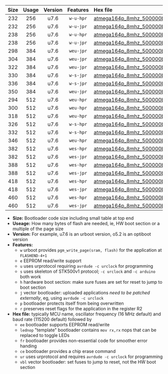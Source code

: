 |Size|Usage|Version|Features|Hex file|
|:-:|:-:|:-:|:-:|:--|
|232|256|u7.6|`w-u-hpr`|[atmega164p_8mhz_500000bps_ur.hex](https://raw.githubusercontent.com/stefanrueger/urboot/main/bootloaders/atmega164p/fcpu_8mhz/500000_bps/atmega164p_8mhz_500000bps_ur.hex)|
|232|256|u7.6|`w-u-jpr`|[atmega164p_8mhz_500000bps_ur_vbl.hex](https://raw.githubusercontent.com/stefanrueger/urboot/main/bootloaders/atmega164p/fcpu_8mhz/500000_bps/atmega164p_8mhz_500000bps_ur_vbl.hex)|
|238|256|u7.6|`w-u-hpr`|[atmega164p_8mhz_500000bps_lednop_ur.hex](https://raw.githubusercontent.com/stefanrueger/urboot/main/bootloaders/atmega164p/fcpu_8mhz/500000_bps/atmega164p_8mhz_500000bps_lednop_ur.hex)|
|238|256|u7.6|`w-u-jpr`|[atmega164p_8mhz_500000bps_lednop_ur_vbl.hex](https://raw.githubusercontent.com/stefanrueger/urboot/main/bootloaders/atmega164p/fcpu_8mhz/500000_bps/atmega164p_8mhz_500000bps_lednop_ur_vbl.hex)|
|298|384|u7.6|`weu-jpr`|[atmega164p_8mhz_500000bps_ee_ur_vbl.hex](https://raw.githubusercontent.com/stefanrueger/urboot/main/bootloaders/atmega164p/fcpu_8mhz/500000_bps/atmega164p_8mhz_500000bps_ee_ur_vbl.hex)|
|304|384|u7.6|`weu-jpr`|[atmega164p_8mhz_500000bps_ee_lednop_ur_vbl.hex](https://raw.githubusercontent.com/stefanrueger/urboot/main/bootloaders/atmega164p/fcpu_8mhz/500000_bps/atmega164p_8mhz_500000bps_ee_lednop_ur_vbl.hex)|
|322|384|u7.6|`weu-jpr`|[atmega164p_8mhz_500000bps_ee_lednop_fr_ur_vbl.hex](https://raw.githubusercontent.com/stefanrueger/urboot/main/bootloaders/atmega164p/fcpu_8mhz/500000_bps/atmega164p_8mhz_500000bps_ee_lednop_fr_ur_vbl.hex)|
|330|384|u7.6|`w-s-jpr`|[atmega164p_8mhz_500000bps_vbl.hex](https://raw.githubusercontent.com/stefanrueger/urboot/main/bootloaders/atmega164p/fcpu_8mhz/500000_bps/atmega164p_8mhz_500000bps_vbl.hex)|
|336|384|u7.6|`w-s-jpr`|[atmega164p_8mhz_500000bps_lednop_vbl.hex](https://raw.githubusercontent.com/stefanrueger/urboot/main/bootloaders/atmega164p/fcpu_8mhz/500000_bps/atmega164p_8mhz_500000bps_lednop_vbl.hex)|
|350|384|u7.6|`weu-jpr`|[atmega164p_8mhz_500000bps_ee_lednop_fr_ce_ur_vbl.hex](https://raw.githubusercontent.com/stefanrueger/urboot/main/bootloaders/atmega164p/fcpu_8mhz/500000_bps/atmega164p_8mhz_500000bps_ee_lednop_fr_ce_ur_vbl.hex)|
|294|512|u7.6|`weu-hpr`|[atmega164p_8mhz_500000bps_ee_ur.hex](https://raw.githubusercontent.com/stefanrueger/urboot/main/bootloaders/atmega164p/fcpu_8mhz/500000_bps/atmega164p_8mhz_500000bps_ee_ur.hex)|
|300|512|u7.6|`weu-hpr`|[atmega164p_8mhz_500000bps_ee_lednop_ur.hex](https://raw.githubusercontent.com/stefanrueger/urboot/main/bootloaders/atmega164p/fcpu_8mhz/500000_bps/atmega164p_8mhz_500000bps_ee_lednop_ur.hex)|
|318|512|u7.6|`weu-hpr`|[atmega164p_8mhz_500000bps_ee_lednop_fr_ur.hex](https://raw.githubusercontent.com/stefanrueger/urboot/main/bootloaders/atmega164p/fcpu_8mhz/500000_bps/atmega164p_8mhz_500000bps_ee_lednop_fr_ur.hex)|
|326|512|u7.6|`w-s-hpr`|[atmega164p_8mhz_500000bps.hex](https://raw.githubusercontent.com/stefanrueger/urboot/main/bootloaders/atmega164p/fcpu_8mhz/500000_bps/atmega164p_8mhz_500000bps.hex)|
|332|512|u7.6|`w-s-hpr`|[atmega164p_8mhz_500000bps_lednop.hex](https://raw.githubusercontent.com/stefanrueger/urboot/main/bootloaders/atmega164p/fcpu_8mhz/500000_bps/atmega164p_8mhz_500000bps_lednop.hex)|
|346|512|u7.6|`weu-hpr`|[atmega164p_8mhz_500000bps_ee_lednop_fr_ce_ur.hex](https://raw.githubusercontent.com/stefanrueger/urboot/main/bootloaders/atmega164p/fcpu_8mhz/500000_bps/atmega164p_8mhz_500000bps_ee_lednop_fr_ce_ur.hex)|
|382|512|u7.6|`wes-hpr`|[atmega164p_8mhz_500000bps_ee.hex](https://raw.githubusercontent.com/stefanrueger/urboot/main/bootloaders/atmega164p/fcpu_8mhz/500000_bps/atmega164p_8mhz_500000bps_ee.hex)|
|382|512|u7.6|`wes-jpr`|[atmega164p_8mhz_500000bps_ee_vbl.hex](https://raw.githubusercontent.com/stefanrueger/urboot/main/bootloaders/atmega164p/fcpu_8mhz/500000_bps/atmega164p_8mhz_500000bps_ee_vbl.hex)|
|388|512|u7.6|`wes-hpr`|[atmega164p_8mhz_500000bps_ee_lednop.hex](https://raw.githubusercontent.com/stefanrueger/urboot/main/bootloaders/atmega164p/fcpu_8mhz/500000_bps/atmega164p_8mhz_500000bps_ee_lednop.hex)|
|388|512|u7.6|`wes-jpr`|[atmega164p_8mhz_500000bps_ee_lednop_vbl.hex](https://raw.githubusercontent.com/stefanrueger/urboot/main/bootloaders/atmega164p/fcpu_8mhz/500000_bps/atmega164p_8mhz_500000bps_ee_lednop_vbl.hex)|
|418|512|u7.6|`wes-hpr`|[atmega164p_8mhz_500000bps_ee_lednop_fr.hex](https://raw.githubusercontent.com/stefanrueger/urboot/main/bootloaders/atmega164p/fcpu_8mhz/500000_bps/atmega164p_8mhz_500000bps_ee_lednop_fr.hex)|
|418|512|u7.6|`wes-jpr`|[atmega164p_8mhz_500000bps_ee_lednop_fr_vbl.hex](https://raw.githubusercontent.com/stefanrueger/urboot/main/bootloaders/atmega164p/fcpu_8mhz/500000_bps/atmega164p_8mhz_500000bps_ee_lednop_fr_vbl.hex)|
|460|512|u7.6|`wes-hpr`|[atmega164p_8mhz_500000bps_ee_lednop_fr_ce.hex](https://raw.githubusercontent.com/stefanrueger/urboot/main/bootloaders/atmega164p/fcpu_8mhz/500000_bps/atmega164p_8mhz_500000bps_ee_lednop_fr_ce.hex)|
|460|512|u7.6|`wes-jpr`|[atmega164p_8mhz_500000bps_ee_lednop_fr_ce_vbl.hex](https://raw.githubusercontent.com/stefanrueger/urboot/main/bootloaders/atmega164p/fcpu_8mhz/500000_bps/atmega164p_8mhz_500000bps_ee_lednop_fr_ce_vbl.hex)|

- **Size:** Bootloader code size including small table at top end
- **Useage:** How many bytes of flash are needed, ie, HW boot section or a multiple of the page size
- **Version:** For example, u7.6 is an urboot version, o5.2 is an optiboot version
- **Features:**
  + `w` urboot provides `pgm_write_page(sram, flash)` for the application at `FLASHEND-4+1`
  + `e` EEPROM read/write support
  + `u` uses urprotocol requiring `avrdude -c urclock` for programming
  + `s` uses skeleton of STK500v1 protocol; `-c urclock` and `-c arduino` both work
  + `h` hardware boot section: make sure fuses are set for reset to jump to boot section
  + `j` vector bootloader: uploaded applications *need to be patched externally*, eg, using `avrdude -c urclock`
  + `p` bootloader protects itself from being overwritten
  + `r` preserves reset flags for the application in the register R2
- **Hex file:** typically MCU name, oscillator frequency (16 MHz default) and baud rate (115200 default) followed by
  + `ee` bootloader supports EEPROM read/write
  + `lednop` "template" bootloader contains `mov rx,rx` nops that can be replaced to toggle LEDs
  + `fr` bootloader provides non-essential code for smoother error handing
  + `ce` bootloader provides a chip erase command
  + `ur` uses urprotocol and requires `avrdude -c urclock` for programming
  + `vbl` vector bootloader: set fuses to jump to reset, not the HW boot section
